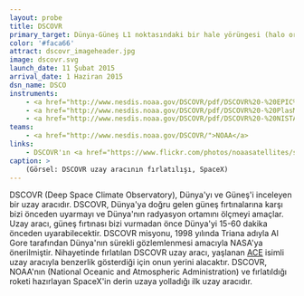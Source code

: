 ```yaml
---
layout: probe
title: DSCOVR
primary_target: Dünya-Güneş L1 noktasındaki bir hale yörüngesi (halo orbit)
color: '#faca66'
attract: dscovr_imageheader.jpg
image: dscovr.svg
launch_date: 11 Şubat 2015
arrival_date: 1 Haziran 2015
dsn_name: DSCO
instruments:
    - <a href="http://www.nesdis.noaa.gov/DSCOVR/pdf/DSCOVR%20-%20EPIC%20Instrument%20Info%20Sheet.pdf">kamera</a>
    - <a href="http://www.nesdis.noaa.gov/DSCOVR/pdf/DSCOVR%20-%20PlasMag%20Instrument%20Info%20Sheet.pdf">mıknatısölçer</a>
    - <a href="http://www.nesdis.noaa.gov/DSCOVR/pdf/DSCOVR%20-%20NISTAR%20Instrument%20Info%20Sheet.pdf">ışınölçer</a>
teams:
    - <a href="http://www.nesdis.noaa.gov/DSCOVR/">NOAA</a>
links:
    - DSCOVR'ın <a href="https://www.flickr.com/photos/noaasatellites/sets/72157647534218825/">Flickr</a> sayfası
caption: >
    (Görsel: DSCOVR uzay aracının fırlatılışı, SpaceX)
---
```

DSCOVR (Deep Space Climate Observatory), Dünya'yı ve Güneş'i inceleyen bir uzay aracıdır. DSCOVR, Dünya'ya doğru gelen güneş fırtınalarına karşı bizi önceden uyarmayı ve Dünya'nın radyasyon ortamını ölçmeyi amaçlar. Uzay aracı, güneş fırtınası bizi vurmadan önce Dünya'yi 15-60 dakika önceden uyarabilecektir. DSCOVR misyonu, 1998 yılında Triana adıyla Al Gore tarafından Dünya'nın sürekli gözlemlenmesi amacıyla NASA'ya önerilmiştir. Nihayetinde fırlatılan DSCOVR uzay aracı, yaşlanan <a href="/ace">ACE</a> isimli uzay aracıyla benzerlik gösterdiği için onun yerini alacaktır. DSCOVR, NOAA'nın (National Oceanic and Atmospheric Administration) ve fırlatıldığı roketi hazırlayan SpaceX'in derin uzaya yolladığı ilk uzay aracıdır.